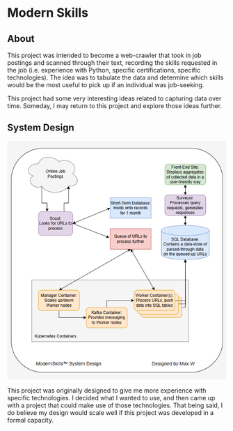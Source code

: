 # Modern Skills

## About

This project was intended to become a web-crawler that took in job postings and scanned through their text, recording the skills requested in the job (i.e. experience with Python, specific certifications, specific technologies). The idea was to tabulate the data and determine which skills would be the most useful to pick up if an individual was job-seeking.

This project had some very interesting ideas related to capturing data over time. Someday, I may return to this project and explore those ideas further.

## System Design

![System Design Diagram](images/system_design.png)

This project was originally designed to give me more experience with specific technologies. I decided what I wanted to use, and then came up with a project that could make use of those technologies. That being said, I do believe my design would scale well if this project was developed in a formal capacity.
